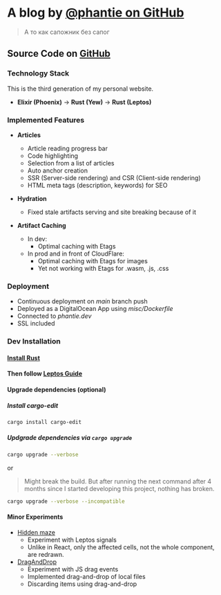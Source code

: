 # A blog by [@phantie on GitHub](https://github.com/phantie/)

> А то как сапожник без сапог

## Source Code on [GitHub](https://github.com/phantie/personal-website-source-code)

### Technology Stack

This is the third generation of my personal website.

- **Elixir (Phoenix)** → **Rust (Yew)** → **Rust (Leptos)**

### Implemented Features

- **Articles**
  - Article reading progress bar
  - Code highlighting
  - Selection from a list of articles
  - Auto anchor creation
  - SSR (Server-side rendering) and CSR (Client-side rendering)
  - HTML meta tags (description, keywords) for SEO

- **Hydration**
  - Fixed stale artifacts serving and site breaking because of it

- **Artifact Caching**
  - In dev:
    - Optimal caching with Etags
  - In prod and in front of CloudFlare:
    - Optimal caching with Etags for images
    - Yet not working with Etags for .wasm, .js, .css

### Deployment

- Continuous deployment on *main* branch push
- Deployed as a DigitalOcean App using *misc/Dockerfile*
- Connected to *phantie.dev*
- SSL included

### Dev Installation

#### [Install Rust](https://www.rust-lang.org/tools/install)

#### Then follow [Leptos Guide](/misc/readme.md)

#### Upgrade dependencies (optional)

##### Install cargo-edit

```bash
cargo install cargo-edit
```

##### Updgrade dependencies via `cargo upgrade`

```bash
cargo upgrade --verbose
```

or

> Might break the build.
> But after running the next command after 4 months since I started developing this project, nothing has broken.

```bash
cargo upgrade --verbose --incompatible
```

#### Minor Experiments

- [Hidden maze](https://phantie.dev/experiment/maze)
  - Experiment with Leptos signals
  - Unlike in React, only the affected cells, not the whole component, are redrawn.
- [DragAndDrop](https://phantie.dev/experiment/dragndrop)
  - Experiment with JS drag events
  - Implemented drag-and-drop of local files
  - Discarding items using drag-and-drop
